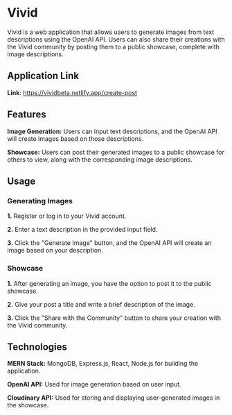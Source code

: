 # Vivid

Vivid is a web application that allows users to generate images from text descriptions using the OpenAI API. Users can also share their creations with the Vivid community by posting them to a public showcase, complete with image descriptions.

## Application Link
**Link**: https://vividbeta.netlify.app/create-post

## Features

**Image Generation:** Users can input text descriptions, and the OpenAI API will create images based on those descriptions.

**Showcase:** Users can post their generated images to a public showcase for others to view, along with the corresponding image descriptions.

## Usage
### Generating Images
**1.** Register or log in to your Vivid account.

**2.** Enter a text description in the provided input field.

**3.** Click the "Generate Image" button, and the OpenAI API will create an image based on your description.

### Showcase
**1.** After generating an image, you have the option to post it to the public showcase.

 **2.** Give your post a title and write a brief description of the image.

**3.** Click the "Share with the Community" button to share your creation with the Vivid community.


## Technologies

**MERN Stack:** MongoDB, Express.js, React, Node.js for building the application.

**OpenAI API:** Used for image generation based on user input.

**Cloudinary API:** Used for storing and displaying user-generated images in the showcase.

